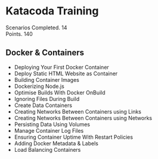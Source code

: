 # Katacoda Training

Scenarios Completed. 14   
Points. 140

## Docker & Containers
- Deploying Your First Docker Container
- Deploy Static HTML Website as Container
- Building Container Images
- Dockerizing Node.js
- Optimise Builds With Docker OnBuild
- Ignoring Files During Build
- Create Data Containers
- Creating Networks Between Containers using Links
- Creating Networks Between Containers using Networks
- Persisting Data Using Volumes
- Manage Container Log Files
- Ensuring Container Uptime With Restart Policies
- Adding Docker Metadata & Labels
- Load Balancing Containers
